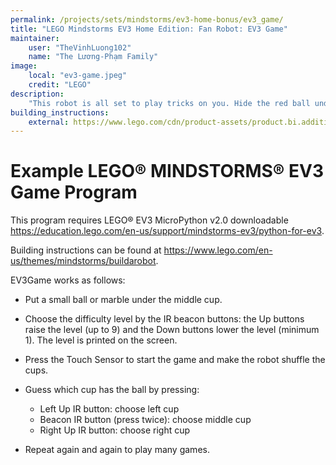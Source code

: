 ```yaml
---
permalink: /projects/sets/mindstorms/ev3-home-bonus/ev3_game/
title: "LEGO Mindstorms EV3 Home Edition: Fan Robot: EV3 Game"
maintainer:
    user: "TheVinhLuong102"
    name: "The Lương-Phạm Family"
image:
    local: "ev3-game.jpeg"
    credit: "LEGO"
description:
    "This robot is all set to play tricks on you. Hide the red ball under the shell, use the IR Beacon to set your level, and watch the robot shuffle and hide the ball – but where? Challenge your friends to see who can find the red ball first!"
building_instructions:
    external: https://www.lego.com/cdn/product-assets/product.bi.additional.extra.pdf/31313_X_EV3%20GAME.pdf
---
```



# Example LEGO® MINDSTORMS® EV3 Game Program

This program requires LEGO® EV3 MicroPython v2.0 downloadable https://education.lego.com/en-us/support/mindstorms-ev3/python-for-ev3.

Building instructions can be found at https://www.lego.com/en-us/themes/mindstorms/buildarobot.

EV3Game works as follows:

- Put a small ball or marble under the middle cup. 

- Choose the difficulty level by the IR beacon buttons: the Up buttons raise the level (up to 9) and the Down buttons lower the level (minimum 1). The level is printed on the screen.

- Press the Touch Sensor to start the game and make the robot shuffle the cups.

- Guess which cup has the ball by pressing:
  - Left Up IR button: choose left cup
  - Beacon IR button (press twice): choose middle cup
  - Right Up IR button: choose right cup

- Repeat again and again to play many games.
